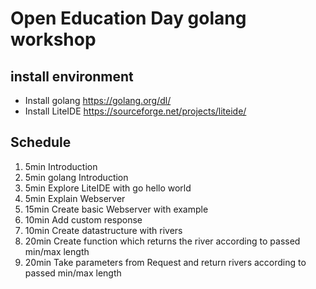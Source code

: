 # Open Education Day golang workshop

## install environment

* Install golang https://golang.org/dl/
* Install LiteIDE https://sourceforge.net/projects/liteide/

## Schedule

1. 5min Introduction
1. 5min golang Introduction
1. 5min Explore LiteIDE with go hello world
1. 5min Explain Webserver 
1. 15min Create basic Webserver with example
1. 10min Add custom response
1. 10min Create datastructure with rivers
1. 20min Create function which returns the river according to passed min/max length
1. 20min Take parameters from Request and return rivers according to passed min/max length

